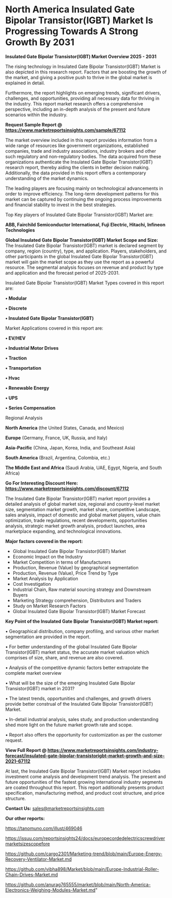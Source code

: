 # North America Insulated Gate Bipolar Transistor(IGBT) Market Is Progressing Towards A Strong Growth By 2031

<Strong> Insulated Gate Bipolar Transistor(IGBT) Market Overview 2025 - 2031</strong>

The rising technology in Insulated Gate Bipolar Transistor(IGBT) Market is also depicted in this research report. Factors that are boosting the growth of the market, and giving a positive push to thrive in the global market is explained in detail.

Furthermore, the report highlights on emerging trends, significant drivers, challenges, and opportunities, providing all necessary data for thriving in the industry. This report market research offers a comprehensive perspective, including an in-depth analysis of the present and future scenarios within the industry.

<strong>Request Sample Report @ <a href=https://www.marketreportsinsights.com/sample/67112>https://www.marketreportsinsights.com/sample/67112</a></strong>

The market overview included in this report provides information from a wide range of resources like government organizations, established companies, trade and industry associations, industry brokers and other such regulatory and non-regulatory bodies. The data acquired from these organizations authenticate the Insulated Gate Bipolar Transistor(IGBT) research report, thereby aiding the clients in better decision making. Additionally, the data provided in this report offers a contemporary understanding of the market dynamics.

The leading players are focusing mainly on technological advancements in order to improve efficiency. The long-term development patterns for this market can be captured by continuing the ongoing process improvements and financial stability to invest in the best strategies.

Top Key players of Insulated Gate Bipolar Transistor(IGBT) Market are:

<strong>ABB, Fairchild Semiconductor International, Fuji Electric, Hitachi, Infineon Technologies</strong>

<strong><b>Global Insulated Gate Bipolar Transistor(IGBT) Market Scope and Size:</b></strong>
The Insulated Gate Bipolar Transistor(IGBT) market is declared segment by company, region (country), type, and application. Players, stakeholders, and other participants in the global Insulated Gate Bipolar Transistor(IGBT) market will gain the market scope as they use the report as a powerful resource. The segmental analysis focuses on revenue and product by type and application and the forecast period of 2025-2031.

Insulated Gate Bipolar Transistor(IGBT) Market Types covered in this report are:

<strong>• Modular

• Discrete

• Insulated Gate Bipolar Transistor(IGBT)</strong>

Market Applications covered in this report are:

<strong>• EV/HEV

• Industrial Motor Drives

• Traction

• Transportation

• Hvac

• Renewable Energy

• UPS

• Series Compensation</strong> 

Regional Analysis

<strong>North America</strong> (the United States, Canada, and Mexico)

<strong>Europe</strong> (Germany, France, UK, Russia, and Italy)

<strong>Asia-Pacific</strong> (China, Japan, Korea, India, and Southeast Asia)

<strong>South America</strong> (Brazil, Argentina, Colombia, etc.)

<strong>The Middle East and Africa</strong> (Saudi Arabia, UAE, Egypt, Nigeria, and South Africa)

<strong>Go For Interesting Discount Here: <a href=https://www.marketreportsinsights.com/discount/67112>https://www.marketreportsinsights.com/discount/67112</a></strong>

The Insulated Gate Bipolar Transistor(IGBT) market report provides a detailed analysis of global market size, regional and country-level market size, segmentation market growth, market share, competitive Landscape, sales analysis, impact of domestic and global market players, value chain optimization, trade regulations, recent developments, opportunities analysis, strategic market growth analysis, product launches, area marketplace expanding, and technological innovations.

<strong><b>Major factors covered in the report:</b></strong>
<ul>
  <li>Global Insulated Gate Bipolar Transistor(IGBT) Market </li>
  <li>Economic Impact on the Industry</li>
  <li>Market Competition in terms of Manufacturers</li>
  <li>Production, Revenue (Value) by geographical segmentation</li>
  <li>Production, Revenue (Value), Price Trend by Type</li>
  <li>Market Analysis by Application</li>
  <li>Cost Investigation</li>
  <li>Industrial Chain, Raw material sourcing strategy and Downstream Buyers</li>
  <li>Marketing Strategy comprehension, Distributors and Traders</li>
  <li>Study on Market Research Factors</li>
  <li>Global Insulated Gate Bipolar Transistor(IGBT) Market Forecast</li>
</ul>

<strong><b>Key Point of the Insulated Gate Bipolar Transistor(IGBT) Market report:</b></strong>

• Geographical distribution, company profiling, and various other market segmentation are provided in the report.

• For better understanding of the global Insulated Gate Bipolar Transistor(IGBT) market status, the accurate market valuation which comprises of size, share, and revenue are also covered.

• Analysis of the competitive dynamic factors better extrapolate the complete market overview

• What will be the size of the emerging Insulated Gate Bipolar Transistor(IGBT) market in 2031?

• The latest trends, opportunities and challenges, and growth drivers provide better construal of the Insulated Gate Bipolar Transistor(IGBT) Market.

• In-detail industrial analysis, sales study, and production understanding shed more light on the future market growth rate and scope.

• Report also offers the opportunity for customization as per the customer request.

<strong><b>View Full Report @ <a href=https://www.marketreportsinsights.com/industry-forecast/insulated-gate-bipolar-transistorigbt-market-growth-and-size-2021-67112>https://www.marketreportsinsights.com/industry-forecast/insulated-gate-bipolar-transistorigbt-market-growth-and-size-2021-67112</a></b></strong>


At last, the Insulated Gate Bipolar Transistor(IGBT) Market report includes investment come analysis and development trend analysis. The present and future opportunities of the fastest growing international industry segments are coated throughout this report. This report additionally presents product specification, manufacturing method, and product cost structure, and price structure.

<strong>Contact Us:</strong>
sales@marketreportsinsights.com

<strong>Our other reports:</strong>

<a href=https://tanomuno.com/illust/469046>https://tanomuno.com/illust/469046</a>

<a href=https://issuu.com/reportsinsights24/docs/europecordedelectricscrewdrivermarketsizescopefore>https://issuu.com/reportsinsights24/docs/europecordedelectricscrewdrivermarketsizescopefore</a>

<a href=https://github.com/cargo2301/Marketing-trend/blob/main/Europe-Energy-Recovery-Ventilator-Market.md>https://github.com/cargo2301/Marketing-trend/blob/main/Europe-Energy-Recovery-Ventilator-Market.md</a>

<a href=https://github.com/vibha898/Market/blob/main/Europe-Industrial-Roller-Chain-Drives-Market.md>https://github.com/vibha898/Market/blob/main/Europe-Industrial-Roller-Chain-Drives-Market.md</a>

<a href=https://github.com/anurag765555/market/blob/main/North-America-Electronics-Weighing-Modules-Market.md>https://github.com/anurag765555/market/blob/main/North-America-Electronics-Weighing-Modules-Market.md</a>"
